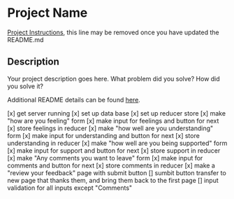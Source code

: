 # Project Name

[Project Instructions](./INSTRUCTIONS.md), this line may be removed once you have updated the README.md

## Description

Your project description goes here. What problem did you solve? How did you solve it?

Additional README details can be found [here](https://github.com/PrimeAcademy/readme-template/blob/master/README.md).

[x] get server running
[x] set up data base
[x] set up reducer store
[x] make "how are you feeling" form
[x] make input for feelings and button for next
[x] store feelings in reducer
[x] make "how well are you understanding" form
[x] make input for understanding and button for next
[x] store understanding in reducer
[x] make "how well are you being supported" form
[x] make input for support and button for next
[x] store support in reducer
[x] make "Any comments you want to leave" form
[x] make input for comments and button for next
[x] store comments in reducer
[x] make a "review your feedback" page with submit button
[] sumbit button transfer to new page that thanks them, and bring them back to the first page
[] input validation for all inputs except "Comments"